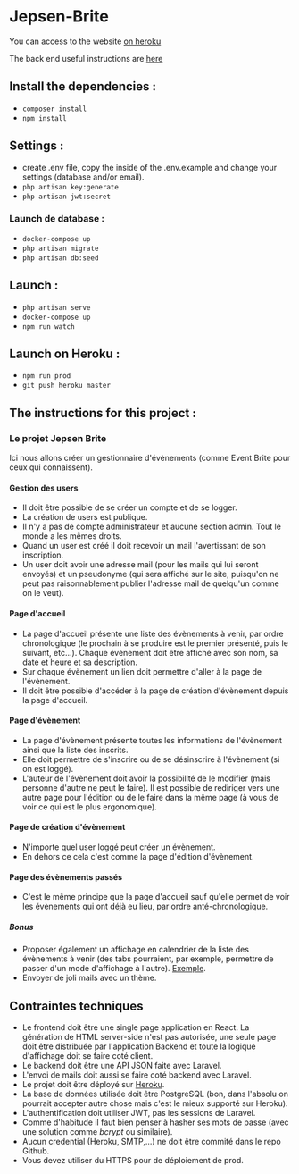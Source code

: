 # Jepsen-Brite

You can access to the website [on heroku](https://jepsenbrite-jnsnc.herokuapp.com/)  

The back end useful instructions are [here](https://github.com/NadTr/Jepsen-Brite/blob/master/Jepsen-Brite%20API.md)

## Install the dependencies :

  * `composer install`
  * `npm install`


## Settings :

  * create .env file, copy the inside of the .env.example and change your settings (database and/or email).
  * `php artisan key:generate`
  * `php artisan jwt:secret`

### Launch de database :

  * `docker-compose up`
  * `php artisan migrate`
  * `php artisan db:seed`

## Launch :

  * `php artisan serve`
  * `docker-compose up`
  * `npm run watch`

## Launch on Heroku :

  * `npm run prod`
  * `git push heroku master`
  
  
  
## The instructions for this project :

### Le projet Jepsen Brite

Ici nous allons créer un gestionnaire d'évènements (comme Event Brite pour ceux qui connaissent).

#### Gestion des users

* Il doit être possible de se créer un compte et de se logger.
* La création de users est publique.
* Il n'y a pas de compte administrateur et aucune section admin. Tout le monde a les mêmes droits.
* Quand un user est créé il doit recevoir un mail l'avertissant de son inscription.
* Un user doit avoir une adresse mail (pour les mails qui lui seront envoyés) et un pseudonyme (qui sera affiché sur le site, puisqu'on ne peut pas raisonnablement publier l'adresse mail de quelqu'un comme on le veut).

#### Page d'accueil

* La page d'accueil présente une liste des évènements à venir, par ordre chronologique (le prochain à se produire est le premier présenté, puis le suivant, etc...). Chaque évènement doit être affiché avec son nom, sa date et heure et sa description.
* Sur chaque évènement un lien doit permettre d'aller à la page de l'évènement.
* Il doit être possible d'accéder à la page de création d'évènement depuis la page d'accueil.

#### Page d'évènement

* La page d'évènement présente toutes les informations de l'évènement ainsi que la liste des inscrits.
* Elle doit permettre de s'inscrire ou de se désinscrire à l'évènement (si on est loggé).
* L'auteur de l'évènement doit avoir la possibilité de le modifier (mais personne d'autre ne peut le faire). Il est possible de rediriger vers une autre page pour l'édition ou de le faire dans la même page (à vous de voir ce qui est le plus ergonomique).


#### Page de création d'évènement

* N'importe quel user loggé peut créer un évènement.
* En dehors ce cela c'est comme la page d'édition d'évènement.

#### Page des évènements passés

* C'est le même principe que la page d'accueil sauf qu'elle permet de voir les évènements qui ont déjà eu lieu, par ordre anté-chronologique.

##### Bonus

* Proposer également un affichage en calendrier de la liste des évènements à venir (des tabs pourraient, par exemple, permettre de passer d'un mode d'affichage à l'autre). [Exemple](https://www.brussels-expo.com/events/calendrier/).
* Envoyer de joli mails avec un thème.

## Contraintes techniques

* Le frontend doit être une single page application en React. La génération de HTML server-side n'est pas autorisée, une seule page doit être distribuée par l'application Backend et toute la logique d'affichage doit se faire coté client.
* Le backend doit être une API JSON faite avec Laravel.
* L'envoi de mails doit aussi se faire coté backend avec Laravel.
* Le projet doit être déployé sur [Heroku](https://heroku.com).
* La base de données utilisée doit être PostgreSQL (bon, dans l'absolu on pourrait accepter autre chose mais c'est le mieux supporté sur Heroku).
* L'authentification doit utiliser JWT, pas les sessions de Laravel.
* Comme d'habitude il faut bien penser à hasher ses mots de passe (avec une solution comme *bcrypt* ou similaire).
* Aucun credential (Heroku, SMTP,...) ne doit être commité dans le repo Github.
* Vous devez utiliser du HTTPS pour de déploiement de prod.
